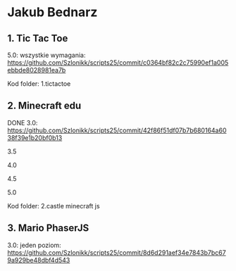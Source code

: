# Jakub Bednarz 

## 1. Tic Tac Toe

5.0: wszystkie wymagania: https://github.com/Szlonikk/scripts25/commit/c0364bf82c2c75990ef1a005ebbde8028981ea7b

Kod folder: 1.tictactoe
## 2. Minecraft edu
DONE 3.0: https://github.com/Szlonikk/scripts25/commit/42f86f51df07b7b680164a6038f39e1b20bf0b13

3.5

4.0 

4.5 

5.0 

Kod folder: 2.castle minecraft js

## 3. Mario PhaserJS

3.0: jeden poziom: https://github.com/Szlonikk/scripts25/commit/8d6d291aef34e7843b7bc679a929be48dbf4d543